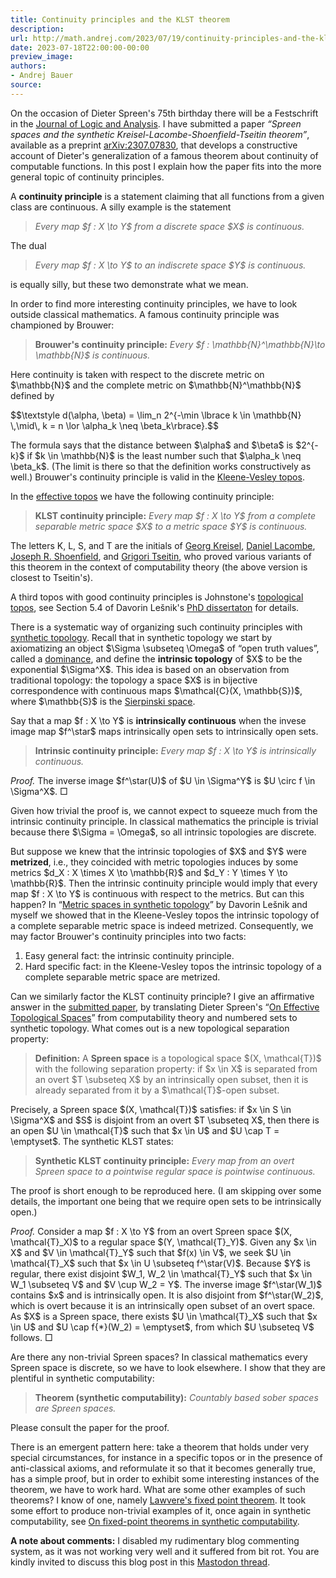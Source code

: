 ```yaml
---
title: Continuity principles and the KLST theorem
description:
url: http://math.andrej.com/2023/07/19/continuity-principles-and-the-klst-theorem/
date: 2023-07-18T22:00:00-00:00
preview_image:
authors:
- Andrej Bauer
source:
---
```


<p>On the occasion of Dieter Spreen's 75th birthday there will be a Festschrift in the <a href="http://logicandanalysis.org/index.php/jla">Journal of Logic and Analysis</a>. I have submitted a paper <em>&ldquo;Spreen spaces and the synthetic Kreisel-Lacombe-Shoenfield-Tseitin theorem&rdquo;</em>, available as a preprint <a href="https://arxiv.org/abs/2307.07830">arXiv:2307.07830</a>,  that develops a constructive account of Dieter's generalization of a famous theorem about continuity of computable functions. In this post I explain how the paper fits into the more general topic of continuity principles.</p>



<p>A <strong>continuity principle</strong> is a statement claiming that all functions from a given class are continuous. A silly example is the statement</p>

<blockquote>
  <p><em>Every map $f : X \to Y$ from a discrete space $X$ is continuous.</em></p>
</blockquote>

<p>The dual</p>

<blockquote>
  <p><em>Every map $f : X \to Y$ to an indiscrete space $Y$ is continuous.</em></p>
</blockquote>

<p>is equally silly, but these two demonstrate what we mean.</p>

<p>In order to find more interesting continuity principles, we have to look outside classical mathematics.
A famous continuity principle was championed by Brouwer:</p>

<blockquote>
  <p><strong>Brouwer's continuity principle:</strong> <em>Every $f : \mathbb{N}^\mathbb{N}\to \mathbb{N}$ is continuous.</em></p>
</blockquote>

<p>Here continuity is taken with respect to the discrete metric on $\mathbb{N}$ and the complete metric on $\mathbb{N}^\mathbb{N}$ defined by</p>

<p>$$\textstyle d(\alpha, \beta) = \lim_n 2^{-\min \lbrace k \in \mathbb{N} \,\mid\, k = n \lor \alpha_k \neq \beta_k\rbrace}.$$</p>

<p>The formula says that the distance between $\alpha$ and $\beta$ is $2^{-k}$ if $k \in \mathbb{N}$ is the least number such that $\alpha_k \neq \beta_k$. (The limit is there so that the definition works constructively as well.) Brouwer's continuity principle is valid in the <a href="https://ncatlab.org/nlab/show/function+realizability">Kleene-Vesley topos</a>.</p>

<p>In the <a href="https://ncatlab.org/nlab/show/effective+topos">effective topos</a> we have the following continuity principle:</p>

<blockquote>
  <p><strong>KLST continuity principle:</strong> <em>Every map $f : X \to Y$ from a complete separable metric space $X$ to a metric space
$Y$ is continuous.</em></p>
</blockquote>

<p>The letters K, L, S, and T are the initials of
<a href="https://en.wikipedia.org/wiki/Georg_Kreisel">Georg Kreisel</a>,
<a href="https://mathgenealogy.org/id.php?id=290439">Daniel Lacombe</a>,
<a href="https://en.wikipedia.org/wiki/Joseph_R._Shoenfield">Joseph R. Shoenfield</a>, and
<a href="https://en.wikipedia.org/wiki/Grigori_Tseitin">Grigori Tseitin</a>,
who proved various variants of this theorem in the context of computability theory (the above version is closest to Tseitin's).</p>

<p>A third topos with good continuity principles is Johnstone's <a href="https://doi.org/10.1112/plms/s3-38.2.237">topological topos</a>, see Section 5.4 of Davorin Le&scaron;nik's <a href="https://arxiv.org/abs/2104.10399">PhD dissertaton</a> for details.</p>

<p>There is a systematic way of organizing such continuity principles with <a href="https://ncatlab.org/nlab/show/synthetic+topology">synthetic topology</a>. Recall that in synthetic topology we start by axiomatizing an object $\Sigma \subseteq \Omega$ of &ldquo;open truth values&rdquo;, called a <a href="https://ncatlab.org/nlab/show/dominance">dominance</a>, and define the <strong>intrinsic topology</strong> of $X$ to be the exponential $\Sigma^X$. This idea is based on an observation from traditional topology: the topology a space $X$ is in bijective correspondence with continuous maps $\mathcal{C}(X, \mathbb{S})$, where $\mathbb{S}$ is the <a href="https://en.wikipedia.org/wiki/Sierpi%C5%84ski_space">Sierpinski space</a>.</p>

<p>Say that a map $f : X \to Y$ is <strong>intrinsically continuous</strong> when the invese image map $f^\star$ maps intrinsically open sets to intrinsically open sets.</p>

<blockquote>
  <p><strong>Intrinsic continuity principle:</strong> <em>Every map $f : X \to Y$ is intrinsically continuous.</em></p>
</blockquote>

<p><em>Proof.</em> The inverse image $f^\star(U)$ of $U \in \Sigma^Y$ is $U \circ f \in \Sigma^X$. &#9633;</p>

<p>Given how trivial the proof is, we cannot expect to squeeze much from the intrinsic continuity principle. In classical mathematics the principle is trivial because there $\Sigma = \Omega$, so all intrinsic topologies are discrete.</p>

<p>But suppose we knew that the intrinsic topologies of $X$ and $Y$ were <strong>metrized</strong>, i.e., they coincided with metric topologies induces by some metrics $d_X : X \times X \to \mathbb{R}$ and $d_Y : Y \times Y \to \mathbb{R}$. Then the intrinsic continuity principle would imply that every map $f : X \to Y$ is continuous  with respect to the metrics. But can this happen? In &ldquo;<a href="https://doi.org/10.1016/j.apal.2011.06.017">Metric spaces in synthetic topology</a>&rdquo; by Davorin Le&scaron;nik and myself we showed that in the Kleene-Vesley topos the intrinsic topology of a complete separable metric space is indeed metrized. Consequently, we may factor Brouwer's continuity principles into two facts:</p>

<ol>
  <li>Easy general fact: the intrinsic continuity principle.</li>
  <li>Hard specific fact: in the Kleene-Vesley topos the intrinsic topology of a complete separable metric space are metrized.</li>
</ol>

<p>Can we similarly factor the KLST continuity principle? I give an affirmative answer in the <a href="https://arxiv.org/abs/2307.07830">submitted
paper</a>, by translating Dieter Spreen's &ldquo;<a href="https://doi.org/10.2307/2586596">On Effective Topological
Spaces</a>&rdquo; from computability theory and numbered sets to synthetic topology. What comes
out is a new topological separation property:</p>

<blockquote>
  <p><strong>Definition:</strong> A <strong>Spreen space</strong> is a topological space $(X, \mathcal{T})$ with the following separation property:
if $x \in X$ is separated from an overt $T \subseteq X$ by an intrinsically open subset, then it is already separated
from it by a $\mathcal{T}$-open subset.</p>
</blockquote>

<p>Precisely, a Spreen space $(X, \mathcal{T})$ satisfies: if $x \in S \in \Sigma^X$ and $S$ is disjoint from an overt $T \subseteq X$, then there is an open $U \in \mathcal{T}$ such that $x \in U$ and $U \cap T = \emptyset$. The synthetic KLST states:</p>

<blockquote>
  <p><strong>Synthetic KLST continuity principle:</strong> <em>Every map from an overt Spreen space to a pointwise regular space is pointwise continuous.</em></p>
</blockquote>

<p>The proof is short enough to be reproduced here. (I am skipping over some details, the important one being that we require
open sets to be intrinsically open.)</p>

<p><em>Proof.</em> Consider a map $f : X \to Y$ from an overt Spreen space $(X, \mathcal{T}_X)$ to a regular space $(Y, \mathcal{T}_Y)$. Given any $x \in X$ and $V \in \mathcal{T}_Y$ such that $f(x) \in V$, we seek $U \in \mathcal{T}_X$ such that $x \in U \subseteq f^\star(V)$. Because $Y$ is regular, there exist disjoint $W_1, W_2 \in \mathcal{T}_Y$ such that $x \in W_1 \subseteq V$ and $V \cup W_2 = Y$. The inverse image $f^\star(W_1)$ contains $x$ and is intrinsically open. It is also disjoint from $f^\star(W_2)$, which is overt because it is an intrinsically open subset of an overt space. As $X$ is a Spreen space, there exists $U \in \mathcal{T}_X$ such that $x \in U$ and $U \cap f{*}(W_2) = \emptyset$, from which $U \subseteq V$ follows. &#9633;</p>

<p>Are there any non-trivial Spreen spaces? In classical mathematics every Spreen space is discrete, so we have to look elsewhere. I show that they are plentiful in synthetic computability:</p>

<blockquote>
  <p><strong>Theorem (synthetic computability):</strong> <em>Countably based sober spaces are Spreen spaces.</em></p>
</blockquote>

<p>Please consult the paper for the proof.</p>

<p>There is an emergent pattern here: take a theorem that holds under very special circumstances, for instance in a specific topos or in the presence of anti-classical axioms, and reformulate it so that it becomes generally true, has a simple proof, but in order to exhibit some interesting instances of the theorem, we have to work hard. What are some other examples of such theorems? I know of one, namely <a href="https://ncatlab.org/nlab/show/Lawvere's+fixed+point+theorem">Lawvere's fixed point theorem</a>. It took some effort to produce non-trivial examples of it, once again in synthetic computability, see <a href="https://math.andrej.co/2019/11/07/on-fixed-point-theorems-in-synthetic-computability/">On fixed-point theorems in synthetic computability</a>.</p>

<p><strong>A note about comments:</strong> I disabled my rudimentary blog commenting system, as it was not working very well and it suffered from bit rot. You are kindly invited to discuss this blog post in this <a href="https://mathstodon.xyz/@andrejbauer/110743580760940344">Mastodon thread</a>.</p>
